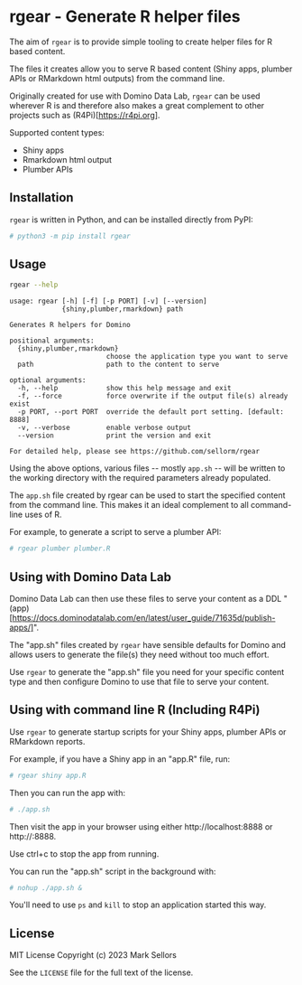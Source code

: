 # rgear - Generate R helper files

The aim of `rgear` is to provide simple tooling to create helper files for R based content.

The files it creates allow you to serve R based content (Shiny apps, plumber APIs or RMarkdown html outputs) from the command line.

Originally created for use with Domino Data Lab, `rgear` can be used wherever R is and therefore also makes a great complement to other projects such as (R4Pi)[https://r4pi.org].

Supported content types:

* Shiny apps
* Rmarkdown html output
* Plumber APIs


## Installation

`rgear` is written in Python, and can be installed directly from PyPI:

```bash
# python3 -m pip install rgear
```


## Usage

```bash
rgear --help
```

```output
usage: rgear [-h] [-f] [-p PORT] [-v] [--version]
             {shiny,plumber,rmarkdown} path

Generates R helpers for Domino

positional arguments:
  {shiny,plumber,rmarkdown}
                        choose the application type you want to serve
  path                  path to the content to serve

optional arguments:
  -h, --help            show this help message and exit
  -f, --force           force overwrite if the output file(s) already exist
  -p PORT, --port PORT  override the default port setting. [default: 8888]
  -v, --verbose         enable verbose output
  --version             print the version and exit

For detailed help, please see https://github.com/sellorm/rgear
```

Using the above options, various files -- mostly `app.sh` -- will be written to the working directory with the required parameters already populated.

The `app.sh` file created by rgear can be used to start the specified content from the command line. This makes it an ideal complement to all command-line uses of R.

For example, to generate a script to serve a plumber API:

```bash
# rgear plumber plumber.R
```


## Using with Domino Data Lab

Domino Data Lab can then use these files to serve your content as a DDL
"(app)[https://docs.dominodatalab.com/en/latest/user_guide/71635d/publish-apps/]".

The "app.sh" files created by `rgear` have sensible defaults for Domino and allows users to generate the file(s) they need without too much effort.

Use `rgear` to generate the "app.sh" file you need for your specific content type and then configure Domino to use that file to serve your content.


## Using with command line R (Including R4Pi)

Use `rgear` to generate startup scripts for your Shiny apps, plumber APIs or RMarkdown reports.

For example, if you have a Shiny app in an "app.R" file, run:

```bash
# rgear shiny app.R
```

Then you can run the app with:

```bash
# ./app.sh
```

Then visit the app in your browser using either http://localhost:8888 or http://<IP ADDRESS>:8888.

Use ctrl+c to stop the app from running.

You can run the "app.sh" script in the background with:

```bash
# nohup ./app.sh &
```

You'll need to use `ps` and `kill` to stop an application started this way.


## License

MIT License Copyright (c) 2023 Mark Sellors

See the `LICENSE` file for the full text of the license.

